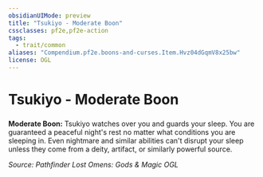 ```yaml
---
obsidianUIMode: preview
title: "Tsukiyo - Moderate Boon"
cssclasses: pf2e,pf2e-action
tags:
  - trait/common
aliases: "Compendium.pf2e.boons-and-curses.Item.Hvz04dGqmV8x25bw"
license: OGL
---
```

# Tsukiyo - Moderate Boon

### 






**Moderate Boon:** Tsukiyo watches over you and guards your sleep. You are guaranteed a peaceful night's rest no matter what conditions you are sleeping in. Even nightmare and similar abilities can't disrupt your sleep unless they come from a deity, artifact, or similarly powerful source.

*Source: Pathfinder Lost Omens: Gods & Magic*
*OGL*